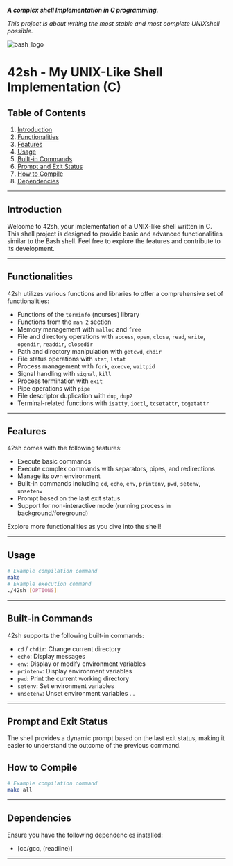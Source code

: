 ***A complex shell Implementation in C programming.***

*This project is about writing the most stable and most complete UNIXshell possible.*


![bash_logo](https://bashlogo.com/img/symbol/jpg/full_colored_light.jpg)

# 42sh - My UNIX-Like Shell Implementation (C)

## Table of Contents

1. [Introduction](#introduction)
2. [Functionalities](#functionalities)
3. [Features](#features)
4. [Usage](#usage)
5. [Built-in Commands](#built-in-commands)
6. [Prompt and Exit Status](#prompt-and-exit-status)
7. [How to Compile](#how-to-compile)
8. [Dependencies](#dependencies)

---

## Introduction

Welcome to 42sh, your implementation of a UNIX-like shell written in C. This shell project is designed to provide basic and advanced functionalities similar to the Bash shell. Feel free to explore the features and contribute to its development.

---

## Functionalities

42sh utilizes various functions and libraries to offer a comprehensive set of functionalities:

- Functions of the `terminfo` (ncurses) library
- Functions from the `man 2` section
- Memory management with `malloc` and `free`
- File and directory operations with `access`, `open`, `close`, `read`, `write`, `opendir`, `readdir`, `closedir`
- Path and directory manipulation with `getcwd`, `chdir`
- File status operations with `stat`, `lstat`
- Process management with `fork`, `execve`, `waitpid`
- Signal handling with `signal`, `kill`
- Process termination with `exit`
- Pipe operations with `pipe`
- File descriptor duplication with `dup`, `dup2`
- Terminal-related functions with `isatty`, `ioctl`, `tcsetattr`, `tcgetattr`

---

## Features

42sh comes with the following features:

- Execute basic commands
- Execute complex commands with separators, pipes, and redirections
- Manage its own environment
- Built-in commands including `cd`, `echo`, `env`, `printenv`, `pwd`, `setenv`, `unsetenv`
- Prompt based on the last exit status
- Support for non-interactive mode (running process in background/foreground)

Explore more functionalities as you dive into the shell!

---

## Usage

```bash
# Example compilation command
make
# Example execution command
./42sh [OPTIONS]
```

---

## Built-in Commands

42sh supports the following built-in commands:

- `cd` / `chdir`: Change current directory
- `echo`: Display messages
- `env`: Display or modify environment variables
- `printenv`: Display environment variables
- `pwd`: Print the current working directory
- `setenv`: Set environment variables
- `unsetenv`: Unset environment variables
...

---

## Prompt and Exit Status

The shell provides a dynamic prompt based on the last exit status, making it easier to understand the outcome of the previous command.


## How to Compile

```bash
# Example compilation command
make all
```

---

## Dependencies

Ensure you have the following dependencies installed:

- [cc/gcc, (readline)]

---
